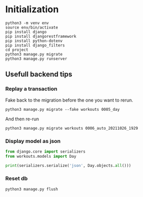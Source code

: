 # Initialization

```
python3 -m venv env
source env/bin/activate
pip install django
pip install djangorestframework
pip install python-dotenv
pip install django_filters
cd project
python3 manage.py migrate
python3 manage.py runserver
```

## Usefull backend tips

### Replay a transaction

Fake back to the migration before the one you want to rerun.

`python3 manage.py migrate --fake workouts 0005_day`

And then re-run

`python3 manage.py migrate workouts 0006_auto_20211026_1929`

### Display model as json

```python
from django.core import serializers
from workouts.models import Day

print(serializers.serialize('json', Day.objects.all()))
```

### Reset db

`python3 manage.py flush`
